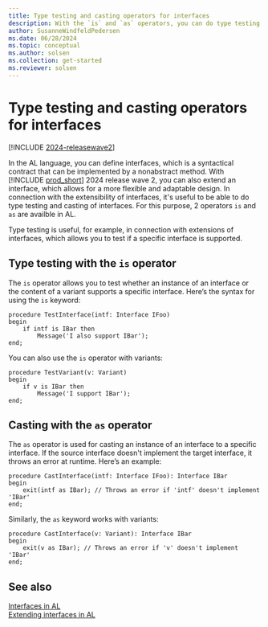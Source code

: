```yaml
---
title: Type testing and casting operators for interfaces
description: With the `is` and `as` operators, you can do type testing and casting of interfaces in AL for Business Central.
author: SusanneWindfeldPedersen
ms.date: 06/28/2024
ms.topic: conceptual
ms.author: solsen
ms.collection: get-started
ms.reviewer: solsen
---
```


# Type testing and casting operators for interfaces

[!INCLUDE [2024-releasewave2](../includes/2024-releasewave2.md)]

In the AL language, you can define interfaces, which is a syntactical contract that can be implemented by a nonabstract method. With [!INCLUDE [prod_short](includes/prod_short.md)] 2024 release wave 2, you can also extend an interface, which allows for a more flexible and adaptable design. In connection with the extensibility of interfaces, it's useful to be able to do type testing and casting of interfaces. For this purpose, 2 operators `is` and `as` are availble in AL.

Type testing is useful, for example, in connection with extensions of interfaces, which allows you to test if a specific interface is supported.


## Type testing with the `is` operator

The `is` operator allows you to test whether an instance of an interface or the content of a variant supports a specific interface. Here’s the syntax for using the `is` keyword:


```al
procedure TestInterface(intf: Interface IFoo)
begin
    if intf is IBar then
        Message('I also support IBar');
end;
```

You can also use the `is` operator with variants:

```al
procedure TestVariant(v: Variant)
begin
    if v is IBar then
        Message('I support IBar');
end;
```

## Casting with the `as` operator

The `as` operator is used for casting an instance of an interface to a specific interface. If the source interface doesn't implement the target interface, it throws an error at runtime. Here’s an example:

```al
procedure CastInterface(intf: Interface IFoo): Interface IBar
begin
    exit(intf as IBar); // Throws an error if 'intf' doesn't implement 'IBar'
end;
```

Similarly, the `as` keyword works with variants:

```al
procedure CastInterface(v: Variant): Interface IBar
begin
    exit(v as IBar); // Throws an error if 'v' doesn't implement 'IBar'
end;
```

## See also

[Interfaces in AL](devenv-interfaces-in-al.md)  
[Extending interfaces in AL](devenv-interfaces-in-al-extend.md)  